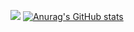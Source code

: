 <a href="https://hits.seeyoufarm.com"><img src="https://hits.seeyoufarm.com/api/count/incr/badge.svg?url=https%3A%2F%2Fgithub.com%2Fmingming715&count_bg=%2300C968&title_bg=%23555555&icon=&icon_color=%23FFFEFE&title=hits&edge_flat=false"/></a>
[![Anurag's GitHub stats](https://github-readme-stats.vercel.app/api?username=mingming715&theme=merko)](https://github.com/anuraghazra/github-readme-stats)
